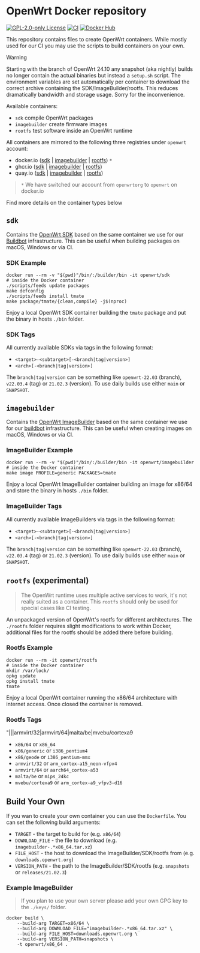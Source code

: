 # OpenWrt Docker repository

[![GPL-2.0-only License][license-badge]][license-ref]
[![CI][ci-badge]][ci-ref]
[![Docker Hub][docker-hub-badge]][docker-hub-ref]

This repository contains files to create OpenWrt containers. While mostly used
for our CI you may use the scripts to build containers on your own.

> [!WARNING]
> Starting with the branch of OpenWrt 24.10 any snapshot (aka nightly) builds no
> longer contain the actual binaries but instead a `setup.sh` script. The
> environment variables are set automatically per container to download the
> correct archive containing the SDK/ImageBuilder/rootfs. This reduces
> dramatically bandwidth and storage usage. Sorry for the inconvenience.

Available containers:

* `sdk` compile OpenWrt packages
* `imagebuilder` create firmware images
* `rootfs` test software inside an OpenWrt runtime

All containers are mirrored to the following three registries under `openwrt` account:

* docker.io ([sdk](https://hub.docker.com/r/openwrt/sdk) | [imagebuilder](https://hub.docker.com/r/openwrt/imagebuilder) | [rootfs](https://hub.docker.com/r/openwrt/rootfs))  `*` 
* ghcr.io ([sdk](https://github.com/openwrt/docker-openwrt/pkgs/container/sdk) | [imagebuilder](https://github.com/openwrt/docker-openwrt/pkgs/container/imagebuilder) | [rootfs](https://github.com/openwrt/docker-openwrt/pkgs/container/rootfs))
* quay.io ([sdk](https://quay.io/repository/openwrt/sdk) | [imagebuilder](https://quay.io/repository/openwrt/imagebuilder) | [rootfs](https://quay.io/repository/openwrt/rootfs))

> `*` We have switched our account from `openwrtorg` to `openwrt` on docker.io

Find more details on the container types below

## `sdk`

Contains the [OpenWrt
SDK](https://openwrt.org/docs/guide-developer/toolchain/using_the_sdk) based on
the same container we use for our [Buildbot](https://buildbot.openwrt.org/)
infrastructure. This can be useful when building packages on macOS, Windows or
via CI.

### SDK Example

```shell
docker run --rm -v "$(pwd)"/bin/:/builder/bin -it openwrt/sdk
# inside the Docker container
./scripts/feeds update packages
make defconfig
./scripts/feeds install tmate
make package/tmate/{clean,compile} -j$(nproc)
```

Enjoy a local OpenWrt SDK container building the `tmate` package and put the
binary in hosts `./bin` folder.

### SDK Tags

All currently available SDKs via tags in the following format:

* `<target>-<subtarget>[-<branch|tag|version>]`
* `<arch>[-<branch|tag|version>]`

The `branch|tag|version` can be something like `openwrt-22.03` (branch),
`v22.03.4` (tag) or `21.02.3` (version). To use daily builds use either `main`
or `SNAPSHOT`.

## `imagebuilder`

Contains the [OpenWrt
ImageBuilder](https://openwrt.org/docs/guide-user/additional-software/imagebuilder)
based on the same container we use for our [buildbot](https://buildbot.openwrt.org)
infrastructure. This can be useful when creating images on macOS, Windows or
via CI.

### ImageBuilder Example

```shell
docker run --rm -v "$(pwd)"/bin/:/builder/bin -it openwrt/imagebuilder
# inside the Docker container
make image PROFILE=generic PACKAGES=tmate
```

Enjoy a local OpenWrt ImageBuilder container building an image for x86/64 and
store the binary in hosts `./bin` folder.

### ImageBuilder Tags

All currently available ImageBuilders via tags in the following format:

* `<target>-<subtarget>[-<branch|tag|version>]`
* `<arch>[-<branch|tag|version>]`

The `branch|tag|version` can be something like `openwrt-22.03` (branch),
`v22.03.4` (tag) or `21.02.3` (version). To use daily builds use either `main`
or `SNAPSHOT`.

## `rootfs` (experimental)

> The OpenWrt runtime uses multiple active services to work, it's not really
> suited as a container. This `rootfs` should only be used for special cases
> like CI testing.

An unpackaged version of OpenWrt's rootfs for different architectures. The
`./rootfs` folder requires slight modifications to work within Docker,
additional files for the rootfs should be added there before building.

### Rootfs Example

```shell
docker run --rm -it openwrt/rootfs
# inside the Docker container
mkdir /var/lock/
opkg update
opkg install tmate
tmate
```

Enjoy a local OpenWrt container running the x86/64 architecture with internet
access. Once closed the container is removed.

### Rootfs Tags

"|||armvirt/32|armvirt/64|malta/be|mvebu/cortexa9

* `x86/64` or `x86_64`
* `x86/generic` or `i386_pentium4`
* `x86/geode` or `i386_pentium-mmx`
* `armvirt/32` or `arm_cortex-a15_neon-vfpv4`
* `armvirt/64` or `aarch64_cortex-a53`
* `malta/be` or `mips_24kc`
* `mvebu/cortexa9` or `arm_cortex-a9_vfpv3-d16`

## Build Your Own

If you wan to create your own container you can use the `Dockerfile`. You can set the following build arguments:

* `TARGET` - the target to build for (e.g. `x86/64`)
* `DOWNLOAD_FILE` - the file to download (e.g. `imagebuilder-.*x86_64.tar.xz`)
* `FILE_HOST` - the host to download the ImageBuilder/SDK/rootfs from (e.g. `downloads.openwrt.org`)
* `VERSION_PATH` - the path to the ImageBuilder/SDK/rootfs (e.g. `snapshots` or `releases/21.02.3`)

### Example ImageBuilder

> If you plan to use your own server please add your own GPG key to the
> `./keys/` folder.

```shell
docker build \
    --build-arg TARGET=x86/64 \
    --build-arg DOWNLOAD_FILE="imagebuilder-.*x86_64.tar.xz" \
    --build-arg FILE_HOST=downloads.openwrt.org \
    --build-arg VERSION_PATH=snapshots \
    -t openwrt/x86_64 .
```

[ci-badge]: https://github.com/openwrt/docker/actions/workflows/containers.yml/badge.svg
[ci-ref]: https://github.com/openwrt/docker/actions/workflows/containers.yml
[docker-hub-badge]: https://img.shields.io/badge/docker--hub-openwrt-blue.svg?style=flat-square
[docker-hub-ref]: https://hub.docker.com/u/openwrt
[license-badge]: https://img.shields.io/github/license/openwrt/docker.svg?style=flat-square
[license-ref]: LICENSE
